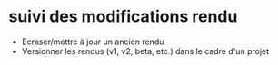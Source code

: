 # suivi des modifications rendu

- Ecraser/mettre à jour un ancien rendu
- Versionner les rendus (v1, v2, beta, etc.) dans le cadre d'un projet
